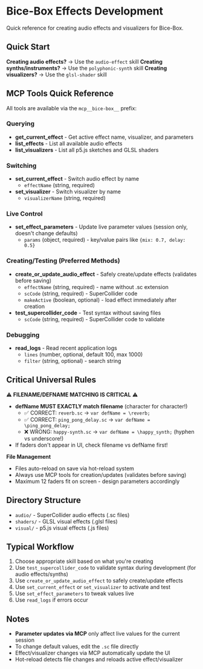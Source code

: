 # Bice-Box Effects Development

Quick reference for creating audio effects and visualizers for Bice-Box.

## Quick Start

**Creating audio effects?** → Use the `audio-effect` skill
**Creating synths/instruments?** → Use the `polyphonic-synth` skill
**Creating visualizers?** → Use the `glsl-shader` skill

## MCP Tools Quick Reference

All tools are available via the `mcp__bice-box__` prefix:

### Querying
- **get_current_effect** - Get active effect name, visualizer, and parameters
- **list_effects** - List all available audio effects
- **list_visualizers** - List all p5.js sketches and GLSL shaders

### Switching
- **set_current_effect** - Switch audio effect by name
  - `effectName` (string, required)
- **set_visualizer** - Switch visualizer by name
  - `visualizerName` (string, required)

### Live Control
- **set_effect_parameters** - Update live parameter values (session only, doesn't change defaults)
  - `params` (object, required) - key/value pairs like `{mix: 0.7, delay: 0.5}`

### Creating/Testing (Preferred Methods)
- **create_or_update_audio_effect** - Safely create/update effects (validates before saving)
  - `effectName` (string, required) - name without .sc extension
  - `scCode` (string, required) - SuperCollider code
  - `makeActive` (boolean, optional) - load effect immediately after creation
- **test_supercollider_code** - Test syntax without saving files
  - `scCode` (string, required) - SuperCollider code to validate

### Debugging
- **read_logs** - Read recent application logs
  - `lines` (number, optional, default 100, max 1000)
  - `filter` (string, optional) - search string

## Critical Universal Rules

⚠️ **FILENAME/DEFNAME MATCHING IS CRITICAL** ⚠️
- **defName MUST EXACTLY match filename** (character for character!)
  - ✅ CORRECT: `reverb.sc` → `var defName = \reverb;`
  - ✅ CORRECT: `ping_pong_delay.sc` → `var defName = \ping_pong_delay;`
  - ❌ WRONG: `happy-synth.sc` → `var defName = \happy_synth;` (hyphen vs underscore!)
- If faders don't appear in UI, check filename vs defName first!

**File Management**
- Files auto-reload on save via hot-reload system
- Always use MCP tools for creation/updates (validates before saving)
- Maximum 12 faders fit on screen - design parameters accordingly

## Directory Structure

- `audio/` - SuperCollider audio effects (.sc files)
- `shaders/` - GLSL visual effects (.glsl files)
- `visual/` - p5.js visual effects (.js files)

## Typical Workflow

1. Choose appropriate skill based on what you're creating
2. Use `test_supercollider_code` to validate syntax during development (for audio effects/synths)
3. Use `create_or_update_audio_effect` to safely create/update effects
4. Use `set_current_effect` or `set_visualizer` to activate and test
5. Use `set_effect_parameters` to tweak values live
6. Use `read_logs` if errors occur

## Notes

- **Parameter updates via MCP** only affect live values for the current session
- To change default values, edit the `.sc` file directly
- Effect/visualizer changes via MCP automatically update the UI
- Hot-reload detects file changes and reloads active effect/visualizer

